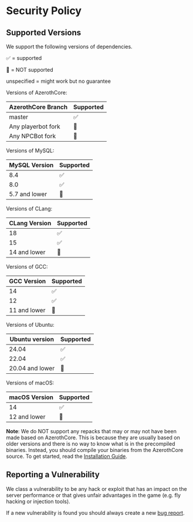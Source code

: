 # Security Policy

## Supported Versions

We support the following versions of dependencies.

:white_check_mark: = supported

:red_circle: = NOT supported

unspecified = might work but no guarantee

Versions of AzerothCore:

| AzerothCore Branch | Supported          |
| ------------------ | ------------------ |
| master             | :white_check_mark: |
| Any playerbot fork | :red_circle:       |
| Any NPCBot fork    | :red_circle:       |

Versions of MySQL:

| MySQL Version | Supported          |
| ------------- | ------------------ |
| 8.4           | :white_check_mark: |
| 8.0           | :white_check_mark: |
| 5.7 and lower | :red_circle:       |

Versions of CLang:

| CLang Version | Supported          |
| ------------- | ------------------ |
| 18            | :white_check_mark: |
| 15            | :white_check_mark: |
| 14 and lower  | :red_circle:       |

Versions of GCC:

| GCC Version  | Supported          |
| ------------ | ------------------ |
| 14           | :white_check_mark: |
| 12           | :white_check_mark: |
| 11 and lower | :red_circle:       |

Versions of Ubuntu:

| Ubuntu version  | Supported          |
| --------------- | ------------------ |
| 24.04           | :white_check_mark: |
| 22.04           | :white_check_mark: |
| 20.04 and lower | :red_circle:       |

Versions of macOS:

| macOS Version | Supported          |
| ------------- | ------------------ |
| 14            | :white_check_mark: |
| 12 and lower  | :red_circle:       |

**Note**: We do NOT support any repacks that may or may not have been made based on AzerothCore. This is because they are usually based on older versions and there is no way to know what is in the precompiled binaries. Instead, you should compile your binaries from the AzerothCore source. To get started, read the [Installation Guide](https://www.azerothcore.org/wiki/installation).

## Reporting a Vulnerability

We class a vulnerability to be any hack or exploit that has an impact on the server performance or that gives unfair advantages in the game (e.g. fly hacking or injection tools).

If a new vulnerability is found you should always create a new [bug report](https://github.com/azerothcore/azerothcore-wotlk/issues/new?assignees=&labels=&projects=&template=bug_report.yml).
